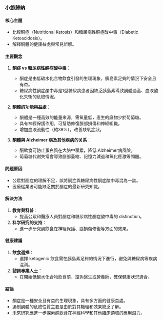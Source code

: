 ### 小節歸納

#### 核心主題  
- 比較酮症（Nutritional Ketosis）和糖尿病性酮症酸中毒（Diabetic Ketoacidosis）。  
- 解釋酮體的健康益處與常見誤解。  

#### 主要觀念  
1. **酮症 vs 糖尿病性酮症酸中毒**：  
   - 酮症是由低碳水化合物飲食引發的生理現象，胰島素足夠的情況下安全且有益。  
   - 糖尿病性酮症酸中毒是1型糖尿病患者因缺乏胰島素導致酮體過高、血液酸化失衡的危險情況。  

2. **酮體的功能與益處**：  
   - 酮體是一種高效的能量來源，需氧量低，產生的廢物少於葡萄糖。  
   - 具有神經保護作用，可幫助修復腦部損傷和神經組織。  
   - 增加血液流動性（約39%），改善缺氧症狀。  

3. **酮體與 Alzheimer 病及其他疾病的关系**：  
   - 酮飲食可防止蛋白質在大脑中積累，降低 Alzheimer病風險。  
   - 葡萄糖代谢失常會導致腦部萎縮、記憶力減退和氧化應激等問題。  

#### 問題原因  
- 公眾對酮症的理解不足，誤將酮症與糖尿病性酮症酸中毒混為一談。  
- 医療從業者可能缺乏關於酮症的最新研究知識。  

#### 解決方法  
1. **教育與科普**：  
   - 提高公眾和醫療人員對酮症和糖尿病性酮症酸中毒的	distinction。  
2. **科学研究的支持**：  
   - 進一步研究酮飲食在神經保護、腦損傷修復等方面的效果。  

#### 健康建議  
1. **飲食選擇**：  
   - 選擇 ketogenic 飲食需在胰島素足夠的情況下進行，避免與糖尿病等疾病混淆。  
2. **諮詢專業人士**：  
   - 在開始低碳水化合物飲食前，諮詢醫生或營養師，確保健康狀況適合。  

#### 結論  
- 酮症是一種安全且有益的生理現象，具有多方面的健康益處。  
- 遏制酮體的危險性質主要是由於對其機理和效果缺乏了解。  
- 未來研究應進一步探索酮飲食在神經科學和其他臨床領域的應用潛力。